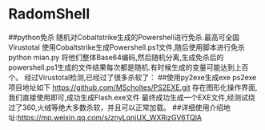 # RadomShell
##python免杀
随机对Cobaltstrike生成的Powershell进行免杀.最高可全国Virustotal
使用Cobaltstrike生成Powershell.ps1文件,随后使用脚本进行免杀
python mian.py
将他们整体Base64编码,然后随机分离,生成免杀后的powershell.ps1生成的文件结果每次都是随机.有时候生成的变量可能达到上百个。
经过Virustotal检测,已经过了很多杀软了：
##使用py2exe生成exe
ps2exe项目地址如下
https://github.com/MScholtes/PS2EXE.git
存在图形化操作界面,我们直接使用即可,成功生成Flash.exe文件
最终成功生成一个EXE文件,经测试绕过了360,火绒等绝大多数杀软，并且可以正常加载。
##详细使用介绍地址:https://mp.weixin.qq.com/s/znyLqniUX_WXRizGV6TQlA

